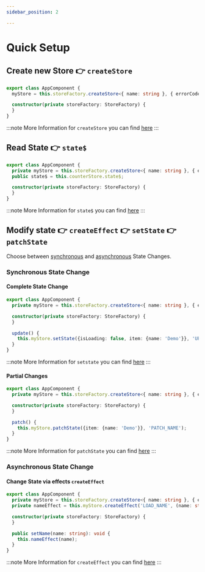 ```yaml
---
sidebar_position: 2

---
```


# Quick Setup

## Create new Store 👉 `createStore`

```ts title="app.component.ts"
export class AppComponent {
  myStore = this.storeFactory.createStore<{ name: string }, { errorCode: number }>('myStore');

  constructor(private storeFactory: StoreFactory) {
  }
}
```

:::note
More Information for `createStore` you can find [here](/docs/api/store-factory#createStore)
:::

## Read State 👉 `state$`

```ts title="app.component.ts"
export class AppComponent {
  private myStore = this.storeFactory.createStore<{ name: string }, { errorCode: number }>('myStore');
  public state$ = this.counterStore.state$;

  constructor(private storeFactory: StoreFactory) {
  }
}
```

:::note
More Information for `state$` you can find [here](/docs/api/store#state$)
:::

## Modify state 👉 `createEffect`  👉 `setState` 👉 `patchState`

Choose between [synchronous](#synchronous-state-change) and [asynchronous](#asynchronous-state-change) State Changes.

### Synchronous State Change

#### Complete State Change

```ts title="app.component.ts"
export class AppComponent {
  private myStore = this.storeFactory.createStore<{ name: string }, { errorCode: number }>('myStore');

  constructor(private storeFactory: StoreFactory) {
  }

  update() {
    this.myStore.setState({isLoading: false, item: {name: 'Demo'}}, 'UPDATE_NAME');
  }
}
```
:::note More
Information for `setstate` you can find [here](docs/api/store#setstate)
:::

#### Partial Changes

```ts title="app.component.ts"
export class AppComponent {
  private myStore = this.storeFactory.createStore<{ name: string }, { errorCode: number }>('myStore');

  constructor(private storeFactory: StoreFactory) {
  }

  patch() {
    this.myStore.patchState({item: {name: 'Demo'}}, 'PATCH_NAME');
  }
}
```

:::note More
Information for `patchState` you can find [here](docs/api/store#patchState)
:::


### Asynchronous State Change

#### Change State via effects `createEffect`

```ts title="app.component.ts"
export class AppComponent {
  private myStore = this.storeFactory.createStore<{ name: string }, { errorCode: number }>('myStore');
  private nameEffect = this.myStore.createEffect('LOAD_NAME', (name: string) => of({name: name}));

  constructor(private storeFactory: StoreFactory) {
  }

  public setName(name: string): void {
    this.nameEffect(name);
  }
}
```

:::note More
Information for `createEffect` you can find [here](/docs/api/store-factory#createeffect)
:::
